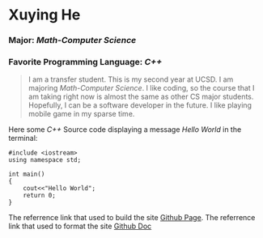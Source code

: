 # **Xuying He**
### **Major: *Math-Computer Science***
### **Favorite Programming Language: *C++***
>I am a transfer student. This is my second year at UCSD. I am majoring *Math-Computer Science*. I like coding, so the course that I am taking right now is almost the same as other CS major students. Hopefully, I can be a software developer in the future. I like playing mobile game in my sparse time. 

Here some *C++* Source code displaying a message *Hello World* in the terminal:
```
#include <iostream>
using namespace std;

int main()
{
    cout<<"Hello World";
    return 0;
}
```
The referrence link that used to build the site [Github Page](https://pages.github.com/).
The referrence link that used to format the site [Github Doc](https://docs.github.com/en/get-started/writing-on-github/getting-started-with-writing-and-formatting-on-github/basic-writing-and-formatting-syntax)
